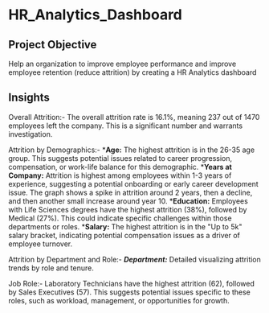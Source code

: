 # HR_Analytics_Dashboard
<h2>Project Objective</h2>
Help an organization to improve employee performance and improve employee retention (reduce attrition) by creating a HR Analytics dashboard
<h2>Insights</h2>
Overall Attrition:-
The overall attrition rate is 16.1%, meaning 237 out of 1470 employees left the company. This is a significant number and warrants investigation.

Attrition by Demographics:-
***Age:** The highest attrition is in the 26-35 age group. This suggests potential issues related to career progression, compensation, or work-life balance for this demographic.
***Years at Company:** Attrition is highest among employees within 1-3 years of experience, suggesting a potential onboarding or early career development issue. The graph shows a spike in attrition around 2 years, then a decline, and then another small increase around year 10.
***Education:** Employees with Life Sciences degrees have the highest attrition (38%), followed by Medical (27%). This could indicate specific challenges within those departments or roles.
***Salary:** The highest attrition is in the "Up to 5k" salary bracket, indicating potential compensation issues as a driver of employee turnover.

Attrition by Department and Role:-
***Department:*** Detailed visualizing attrition trends by role and tenure.

Job Role:- Laboratory Technicians have the highest attrition (62), followed by Sales Executives (57). This suggests potential issues specific to these roles, such as workload, management, or opportunities for growth.
